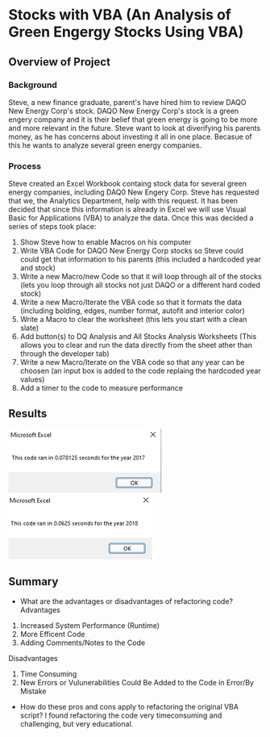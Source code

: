 # Stocks with VBA (An Analysis of Green Engergy Stocks Using VBA)

## Overview of Project
### Background
Steve, a new finance graduate, parent's have hired him to review DAQO New Energy Corp's stock. DAQO New Energy Corp's stock is a green engery company and it is their belief that green energy is going to be more and more relevant in the future. Steve want to look at diverifying his parents money, as he has concerns about investing it all in one place. Becasue of this he wants to analyze several green energy companies. 

### Process
Steve created an Excel Workbook containg stock data for several green energy companies, including DAQ0 New Engery Corp. Steve has requested that we, the Analytics Department, help with this request. It has been decided that since this information is already in Excel we will use Visual Basic for Applications (VBA) to analyze the data. Once this was decided a series of steps took place:
1. Show Steve how to enable Macros on his computer
2. Write VBA Code for DAQO New Energy Corp stocks so Steve could could get that information to his parents (this included a hardcoded year and stock)
3. Write a new Macro/new Code so that it will loop through all of the stocks (lets you loop through all stocks not just DAQO or a different hard coded stock)
4. Write a new Macro/Iterate the VBA code so that it formats the data (including bolding, edges, number format, autofit and interior color)
5. Write a Macro to clear the worksheet (this lets you start with a clean slate)
6. Add button(s) to DQ Analysis and All Stocks Analysis Worksheets (This allows you to clear and run the data directly from the sheet ather than through the developer tab)
8. Write a new Macro/Iterate on the VBA code so that any year can be choosen (an input box is added to the code replaing the hardcoded year values)
9. Add a timer to the code to measure performance

## Results
![VBA_Challenge_2017.png](https://github.com/AprilVilmin/stock-analysis/blob/main/VBA_Challenge_2017.png)
![VBA_Challenge_2018.png](https://github.com/AprilVilmin/stock-analysis/blob/main/VBA_Challenge_2018.png)

## Summary
- What are the advantages or disadvantages of refactoring code?
 Advantages
1. Increased System Performance (Runtime)
2. More Efficent Code
3. Adding Comments/Notes to the Code

Disadvantages
1. Time Consuming
2. New Errors or Vulunerabilities Could Be Added to the Code in Error/By Mistake

- How do these pros and cons apply to refactoring the original VBA script?
I found refactoring the code very timeconsuming and challenging, but very educational. 
